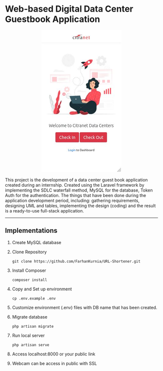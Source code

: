 # Web-based Digital Data Center Guestbook Application
<p align="center">
  <img src="https://github.com/FarhanKurnia/DC-Visitor/blob/master/image/homepage.jpg?raw=true" alt="Homepage"/>
</p>
<p>
This project is the development of a data center guest book application created during an internship. Created using the Laravel framework by implementing the SDLC waterfall method, MySQL for the database, Token Auth for the authentication. The things that have been done during the application development period, including: gathering requirements, designing UML and tables, implementing the design (coding) and the result is a ready-to-use full-stack application.</p>

------------------------------------------------------------------------
## Implementations
1. Create MySQL database</br>

2. Clone Repository </br>
    ```
    git clone https://github.com/FarhanKurnia/URL-Shortener.git
    ```

3. Install Composer </br>
    ```
    composer install
    ```

4. Copy and Set up environment</br>
    ```
    cp .env.example .env
    ```

5. Customize environment (.env) files with DB name that has been created.</br>

6. Migrate database</br>
    ```
    php artisan migrate
    ```

7. Run local server</br>
    ```
    php artisan serve
    ```

8. Access localhost:8000 or your public link</br>

9. Webcam can be access in public with SSL 